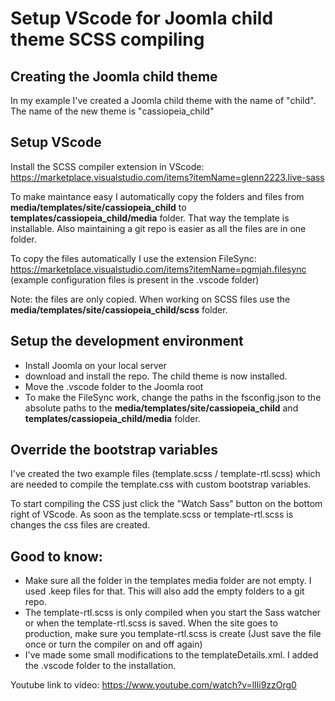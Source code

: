 # Setup VScode for Joomla child theme SCSS compiling

## Creating the Joomla child theme
In my example I've created a Joomla child theme with the name of "child". The name of the new theme is "cassiopeia_child"

## Setup VScode
Install the SCSS compiler extension in VScode: https://marketplace.visualstudio.com/items?itemName=glenn2223.live-sass

To make maintance easy I automatically copy the folders and files from **media/templates/site/cassiopeia_child** to **templates/cassiopeia_child/media** folder. That way the template is installable. Also maintaining a git repo is easier as all the files are in one folder.

To copy the files automatically I use the extension FileSync:
https://marketplace.visualstudio.com/items?itemName=pgmjah.filesync (example configuration files is present in the .vscode folder)

Note: the files are only copied. When working on SCSS files use the **media/templates/site/cassiopeia_child/scss** folder.

## Setup the development environment
- Install Joomla on your local server
- download and install the repo. The child theme is now installed.
- Move the .vscode folder to the Joomla root
- To make the FileSync work, change the paths in the fsconfig.json to the absolute paths to the **media/templates/site/cassiopeia_child** and **templates/cassiopeia_child/media** folder.

## Override the bootstrap variables
I've created the two example files (template.scss / template-rtl.scss) which are needed to compile the template.css with custom bootstrap variables.

To start compiling the CSS just click the "Watch Sass" button on the bottom right of VScode. As soon as the template.scss or template-rtl.scss is changes the css files are created.

## Good to know:
- Make sure all the folder in the templates media folder are not empty. I used .keep files for that. This will also add the empty folders to a git repo.
- The template-rtl.scss is only compiled when you start the Sass watcher or when the template-rtl.scss is saved. When the site goes to production, make sure you template-rtl.scss is create (Just save the file once or turn the compiler on and off again)
- I've made some small modifications to the templateDetails.xml. I added the .vscode folder to the installation.

Youtube link to video: https://www.youtube.com/watch?v=lIli9zzOrg0
